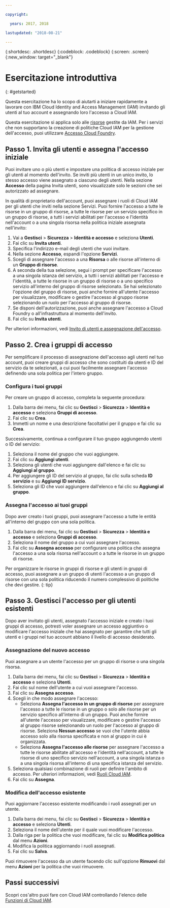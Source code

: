 ```yaml
---

copyright:

  years: 2017, 2018

lastupdated: "2018-08-21"

---
```


{:shortdesc: .shortdesc}
{:codeblock: .codeblock}
{:screen: .screen}
{:new_window: target="_blank"}

# Esercitazione introduttiva
{: #getstarted}

Questa esercitazione ha lo scopo di aiutarti a iniziare rapidamente a lavorare con IBM Cloud Identity and Access Management (IAM) invitando gli utenti al tuo account e assegnando loro l'accesso a Cloud IAM.

Questa esercitazione si applica solo alle [risorse](/docs/resources/acct_resources.html#resource) gestite da IAM. Per i servizi che non supportano la creazione di politiche Cloud IAM per la gestione dell'accesso, puoi utilizzare [Accesso Cloud Foundry](/docs/iam/cfaccess.html#cfaccess).


## Passo 1. Invita gli utenti e assegna l'accesso iniziale

Puoi invitare uno o più utenti e impostare una politica di accesso iniziale per gli utenti al momento dell'invito. Se inviti più utenti in un unico invito, lo stesso accesso viene assegnato a ciascuno degli utenti. Nella sezione **Accesso** della pagina Invita utenti, sono visualizzate solo le sezioni che sei autorizzato ad assegnare.

In qualità di proprietario dell'account, puoi assegnare i ruoli di Cloud IAM per gli utenti che inviti nella sezione Servizi. Puoi fornire l'accesso a tutte le risorse in un gruppo di risorse, a tutte le risorse per un servizio specifico in un gruppo di risorse, a tutti i servizi abilitati per l'accesso e l'identità nell'account o a una singola risorsa nella politica iniziale assegnata nell'invito:

1. Vai a **Gestisci** &gt; **Sicurezza** &gt; **Identità e accesso** e seleziona **Utenti**.
2. Fai clic su **Invita utenti**.
3. Specifica l'indirizzo e-mail degli utenti che vuoi invitare.
4. Nella sezione **Accesso**, espandi l'opzione **Servizi**.
5. Scegli di assegnare l'accesso a una **Risorsa** o alle risorse all'interno di un **Gruppo di risorse**.
6. A seconda della tua selezione, segui i prompt per specificare l'accesso a una singola istanza del servizio, a tutti i servizi abilitati per l'accesso e l'identità, a tutte le risorse in un gruppo di risorse o a uno specifico servizio all'interno del gruppo di risorse selezionato. Se hai selezionato l'opzione del gruppo di risorse, puoi anche fornire all'utente l'accesso per visualizzare, modificare o gestire l'accesso al gruppo risorse selezionando un ruolo per l'accesso al gruppo di risorse.
7. Se disponi dell'autorizzazione, puoi anche assegnare l'accesso a Cloud Foundry o all'infrastruttura al momento dell'invito.
8. Fai clic su **Invita utenti**.

Per ulteriori informazioni, vedi [Invito di utenti e assegnazione dell'accesso](/docs/iam/iamuserinv.html#iamuserinv).

## Passo 2. Crea i gruppi di accesso

Per semplificare il processo di assegnazione dell'accesso agli utenti nel tuo account, puoi creare gruppi di accesso che sono costituiti da utenti e ID del servizio da te selezionati, a cui puoi facilmente assegnare l'accesso definendo una sola politica per l'intero gruppo.

### Configura i tuoi gruppi

Per creare un gruppo di accesso, completa la seguente procedura:

1. Dalla barra dei menu, fai clic su **Gestisci** &gt; **Sicurezza** &gt; **Identità e accesso** e seleziona **Gruppi di accesso**.
2. Fai clic su **Crea**.
3. Immetti un nome e una descrizione facoltativi per il gruppo e fai clic su **Crea**.

Successivamente, continua a configurare il tuo gruppo aggiungendo utenti o ID del servizio:

1. Seleziona il nome del gruppo che vuoi aggiungere.
2. Fai clic su **Aggiungi utenti**.
3. Seleziona gli utenti che vuoi aggiungere dall'elenco e fai clic su **Aggiungi al gruppo**.
4. Per aggiungere gli ID del servizio al gruppo, fai clic sulla scheda **ID servizio** e su **Aggiungi ID servizio**.
5. Seleziona gli ID che vuoi aggiungere dall'elenco e fai clic su **Aggiungi al gruppo**.

### Assegna l'accesso ai tuoi gruppi

Dopo aver creato i tuoi gruppi, puoi assegnare l'accesso a tutte le entità all'interno del gruppo con una sola politica.

1. Dalla barra dei menu, fai clic su **Gestisci** &gt; **Sicurezza** &gt; **Identità e accesso** e seleziona **Gruppi di accesso**.
2. Seleziona il nome del gruppo a cui vuoi assegnare l'accesso.
3. Fai clic su **Assegna accesso** per configurare una politica che assegna l'accesso a una sola risorsa nell'account o a tutte le risorse in un gruppo di risorse.

Per organizzare le risorse in gruppi di risorse e gli utenti in gruppi di accesso, puoi assegnare a un gruppo di utenti l'accesso a un gruppo di risorse con una sola politica riducendo il numero complessivo di politiche che devi gestire.
{: tip}


## Passo 3. Gestisci l'accesso per gli utenti esistenti

Dopo aver invitato gli utenti, assegnato l'accesso iniziale e creato i tuoi gruppi di accesso, potresti voler assegnare un accesso aggiuntivo o modificare l'accesso iniziale che hai assegnato per garantire che tutti gli utenti e i gruppi nel tuo account abbiano il livello di accesso desiderato.

### Assegnazione del nuovo accesso

Puoi assegnare a un utente l'accesso per un gruppo di risorse o una singola risorsa.

1. Dalla barra dei menu, fai clic su **Gestisci** &gt; **Sicurezza** &gt; **Identità e accesso** e seleziona **Utenti**.
2. Fai clic sul nome dell'utente a cui vuoi assegnare l'accesso.
3. Fai clic su **Assegna accesso**.
4. Scegli in che modo assegnare l'accesso:
    * Seleziona **Assegna l'accesso in un gruppo di risorse** per assegnare l'accesso a tutte le risorse in un gruppo o solo alle risorse per un servizio specifico all'interno di un gruppo. Puoi anche fornire all'utente l'accesso per visualizzare, modificare o gestire l'accesso al gruppo risorse selezionando un ruolo per l'accesso al gruppo di risorse. Seleziona **Nessun accesso** se vuoi che l'utente abbia accesso solo alla risorsa specificata e non al gruppo in cui è organizzata.
    * Seleziona **Assegna l'accesso alle risorse** per assegnare l'accesso a tutte le risorse abilitate all'accesso e l'identità nell'account, a tutte le risorse di uno specifico servizio nell'account, a una singola istanza o a una singola risorsa all'interno di una specifica istanza del servizio.
5. Seleziona qualsiasi combinazione di ruoli per definire l'ambito di accesso. Per ulteriori informazioni, vedi [Ruoli Cloud IAM](/docs/iam/users_roles.html#iamusermanrol).
6. Fai clic su **Assegna**.


### Modifica dell'accesso esistente

Puoi aggiornare l'accesso esistente modificando i ruoli assegnati per un utente.

1. Dalla barra dei menu, fai clic su **Gestisci** &gt; **Sicurezza** &gt; **Identità e accesso** e seleziona **Utenti**.
2. Seleziona il nome dell'utente per il quale vuoi modificare l'accesso.
3. Dalla riga per la politica che vuoi modificare, fai clic su **Modifica politica** dal menu **Azioni**.
4. Modifica la politica aggiornando i ruoli assegnati.
5. Fai clic su **Salva**.

Puoi rimuovere l'accesso da un utente facendo clic sull'opzione **Rimuovi** dal menu **Azioni** per la politica che vuoi rimuovere.

## Passi successivi

Scopri cos'altro puoi fare con Cloud IAM controllando l'elenco delle [Funzioni di Cloud IAM](/docs/iam/index.html#features).
